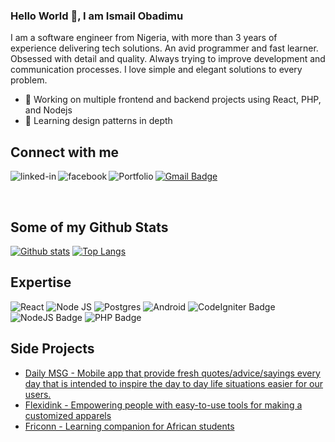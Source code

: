 ### Hello World 👋, I am Ismail Obadimu 
I am a software engineer from Nigeria, with more than 3 years of experience delivering tech solutions. An avid programmer and fast learner. Obsessed with detail and quality. Always trying to improve development and communication processes. I love simple and elegant solutions to every problem.
- 🔭 Working on multiple frontend and backend projects using React, PHP, and Nodejs
- 🌱 Learning design patterns in depth

## Connect with me

[![Gmail Badge](https://img.shields.io/badge/-me@ismailobadimu.com-c14438?style=flat&logo=Gmail&logoColor=white&link=mailto:me@ismailobadimu.com)](mailto:me@ismailobadimu.com)
[<img align="left" alt="linked-in" src="https://img.shields.io/badge/linkedin-%230077B5.svg?&style=for-the-badge&logo=linkedin&logoColor=white" />](https://www.linkedin.com/in/ismailobadimu)
[<img align="left" alt="facebook" src="https://img.shields.io/badge/facebook-%231877F2.svg?&style=for-the-badge&logo=facebook&logoColor=white" />](https://www.facebook.com/ismailobadimu)
[<img align="left" alt="Portfolio" src="https://img.shields.io/website?up_color=white&up_message=online&url=https%3A%2F%2Fismailobadimu.com" />](https://www.ismailobadimu.com/)

<br />

## Some of my Github Stats
<!-- <p align=left> <img src=https://komarev.com/ghpvc/?username=Cradoe alt=Cradoe /> </p> -->

[![Github stats](https://github-readme-stats.vercel.app/api?username=Cradoe&show_icons=true&include_all_commits=true)](https://github.com/Cradoe)
[![Top Langs](https://github-readme-stats.vercel.app/api/top-langs/?username=Cradoe&layout=compact)](https://github.com/Cradoe)

## Expertise
![React](https://img.shields.io/badge/react%20-%2320232a.svg?&style=for-the-badge&logo=react&logoColor=%2361DAFB)
![Node JS](https://img.shields.io/badge/node.js%20-%2343853D.svg?&style=for-the-badge&logo=node.js&logoColor=white)
![Postgres](https://img.shields.io/badge/postgres-%23316192.svg?&style=for-the-badge&logo=postgresql&logoColor=white)
![Android](https://img.shields.io/badge/Android-3DDC84?logo=android&logoColor=white&style=for-the-badge)
![CodeIgniter Badge](https://img.shields.io/static/v1?label=CodeIgniter&message=API&color=white)
![NodeJS Badge](https://img.shields.io/static/v1?label=NodeJS&message=API&color=green)
![PHP Badge](https://img.shields.io/static/v1?label=PHP&message=web&color=blue)

## Side Projects 
- [Daily MSG - Mobile app that provide fresh quotes/advice/sayings every day that is intended to inspire the day to day life situations easier for our users.](https://www.daily-msg.com)
- [Flexidink - Empowering people with easy-to-use tools for making a customized apparels](https://www.flexidink.com)
- [Friconn - Learning companion for African students](https://www.friconn.com)


